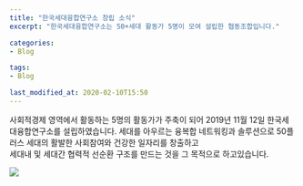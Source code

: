 ```yaml
---
title: "한국세대융합연구소 창립 소식"
excerpt: "한국세대융합연구소는 50+세대 활동가 5명이 모여 설립한 협동조합입니다."

categories:
- Blog

tags:
- Blog

last_modified_at: 2020-02-10T15:50
---
```


사회적경제 영역에서 활동하는 5명의 활동가가 주축이 되어 2019년 11월 12일 한국세대융합연구소를 설립하였습니다. 
세대를 아우르는 융복합 네트워킹과 솔루션으로 50플러스 세대의 활발한 사회참여와 건강한 일자리를 창출하고  
세대내 및 세대간 협력적 선순환 구조를 만드는 것을 그 목적으로 하고있습니다.

![](https://50plus.or.kr/upload/im/2019/11/78a45a07-3385-4dfa-b5ad-3dc786dbd86a.jpg)